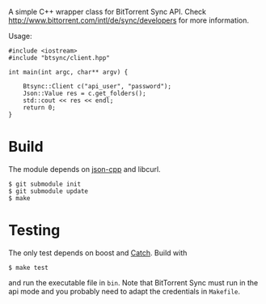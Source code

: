 A simple C++ wrapper class for BitTorrent Sync API. Check http://www.bittorrent.com/intl/de/sync/developers for more information.

Usage:

	#include <iostream>	
	#include "btsync/client.hpp"

	int main(int argc, char** argv) {

		Btsync::Client c("api_user", "password");
		Json::Value res = c.get_folders();
		std::cout << res << endl;
		return 0;
	}

# Build

The module depends on [json-cpp](https://github.com/mrtazz/json-cpp) and libcurl.

	$ git submodule init
	$ git submodule update
	$ make

# Testing

The only test depends on boost and [Catch](https://github.com/philsquared/Catch). Build with

	$ make test

and run the executable file in `bin`. Note that BitTorrent Sync must run in the api mode and you probably need to adapt the credentials in `Makefile`.